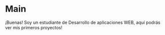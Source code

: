 # Main

¡Buenas! Soy un estudiante de Desarrollo de aplicaciones WEB, aquí podrás ver mis primeros proyectos!
